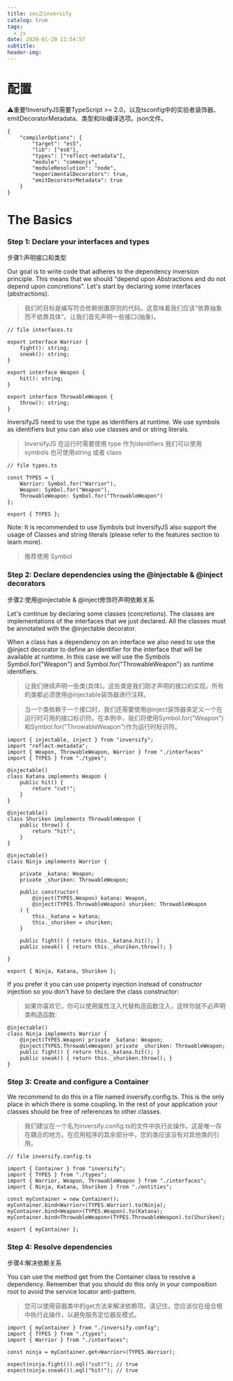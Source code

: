 ```yaml
---
title: ioc之inversify
catalog: true
tags:
  - js
date: 2020-01-20 11:54:57
subtitle:
header-img:
---
```

# 配置
⚠️重要!InversifyJS需要TypeScript >= 2.0，以及tsconfig中的实验者装饰器、emitDecoratorMetadata、类型和lib编译选项。json文件。

```
{
    "compilerOptions": {
        "target": "es5",
        "lib": ["es6"],
        "types": ["reflect-metadata"],
        "module": "commonjs",
        "moduleResolution": "node",
        "experimentalDecorators": true,
        "emitDecoratorMetadata": true
    }
}
```

# The Basics

### Step 1: Declare your interfaces and types

步骤1:声明接口和类型

Our goal is to write code that adheres to the dependency inversion principle. This means that we should "depend upon Abstractions and do not depend upon concretions". Let's start by declaring some interfaces (abstractions).

> 我们的目标是编写符合依赖倒置原则的代码。这意味着我们应该“依靠抽象而不依靠具体”。让我们首先声明一些接口(抽象)。

```
// file interfaces.ts
 
export interface Warrior {
    fight(): string;
    sneak(): string;
}
 
export interface Weapon {
    hit(): string;
}
 
export interface ThrowableWeapon {
    throw(): string;
}
```

InversifyJS need to use the type as identifiers at runtime. We use symbols as identifiers but you can also use classes and or string literals.

> InversifyJS 在运行时需要使用 type 作为identifiers 我们可以使用 symbols 也可使用string 或者 class

```
// file types.ts
 
const TYPES = {
    Warrior: Symbol.for("Warrior"),
    Weapon: Symbol.for("Weapon"),
    ThrowableWeapon: Symbol.for("ThrowableWeapon")
};
 
export { TYPES };
```

Note: It is recommended to use Symbols but InversifyJS also support the usage of Classes and string literals (please refer to the features section to learn more).

> 推荐使用 Symbol 

### Step 2: Declare dependencies using the @injectable & @inject decorators

步骤2:使用@injectable & @inject修饰符声明依赖关系

Let's continue by declaring some classes (concretions). The classes are implementations of the interfaces that we just declared. All the classes must be annotated with the @injectable decorator.

When a class has a dependency on an interface we also need to use the @inject decorator to define an identifier for the interface that will be available at runtime. In this case we will use the Symbols Symbol.for("Weapon") and Symbol.for("ThrowableWeapon") as runtime identifiers.

> 让我们继续声明一些类(具体)。这些类是我们刚才声明的接口的实现。所有的类都必须使用@injectable装饰器进行注释。

> 当一个类依赖于一个接口时，我们还需要使用@inject装饰器来定义一个在运行时可用的接口标识符。在本例中，我们将使用Symbol.for("Weapon")和Symbol.for("ThrowableWeapon")作为运行时标识符。

```
import { injectable, inject } from "inversify";
import "reflect-metadata";
import { Weapon, ThrowableWeapon, Warrior } from "./interfaces"
import { TYPES } from "./types";
 
@injectable()
class Katana implements Weapon {
    public hit() {
        return "cut!";
    }
}
 
@injectable()
class Shuriken implements ThrowableWeapon {
    public throw() {
        return "hit!";
    }
}
 
@injectable()
class Ninja implements Warrior {
 
    private _katana: Weapon;
    private _shuriken: ThrowableWeapon;
 
    public constructor(
        @inject(TYPES.Weapon) katana: Weapon,
        @inject(TYPES.ThrowableWeapon) shuriken: ThrowableWeapon
    ) {
        this._katana = katana;
        this._shuriken = shuriken;
    }
 
    public fight() { return this._katana.hit(); }
    public sneak() { return this._shuriken.throw(); }
 
}
 
export { Ninja, Katana, Shuriken };

```
If you prefer it you can use property injection instead of constructor injection so you don't have to declare the class constructor:

> 如果你喜欢它，你可以使用属性注入代替构造函数注入，这样你就不必声明类构造函数:

```
@injectable()
class Ninja implements Warrior {
    @inject(TYPES.Weapon) private _katana: Weapon;
    @inject(TYPES.ThrowableWeapon) private _shuriken: ThrowableWeapon;
    public fight() { return this._katana.hit(); }
    public sneak() { return this._shuriken.throw(); }
}

```

### Step 3: Create and configure a Container

We recommend to do this in a file named inversify.config.ts. This is the only place in which there is some coupling. In the rest of your application your classes should be free of references to other classes.

> 我们建议在一个名为inversify.config.ts的文件中执行此操作。这是唯一存在耦合的地方。在应用程序的其余部分中，您的类应该没有对其他类的引用。

```
// file inversify.config.ts
 
import { Container } from "inversify";
import { TYPES } from "./types";
import { Warrior, Weapon, ThrowableWeapon } from "./interfaces";
import { Ninja, Katana, Shuriken } from "./entities";
 
const myContainer = new Container();
myContainer.bind<Warrior>(TYPES.Warrior).to(Ninja);
myContainer.bind<Weapon>(TYPES.Weapon).to(Katana);
myContainer.bind<ThrowableWeapon>(TYPES.ThrowableWeapon).to(Shuriken);
 
export { myContainer };
```

### Step 4: Resolve dependencies

步骤4:解决依赖关系

You can use the method get<T> from the Container class to resolve a dependency. Remember that you should do this only in your composition root to avoid the service locator anti-pattern.

> 您可以使用容器类中的get<T>方法来解决依赖项。请记住，您应该仅在组合根中执行此操作，以避免服务定位器反模式。

```
import { myContainer } from "./inversify.config";
import { TYPES } from "./types";
import { Warrior } from "./interfaces";
 
const ninja = myContainer.get<Warrior>(TYPES.Warrior);
 
expect(ninja.fight()).eql("cut!"); // true
expect(ninja.sneak()).eql("hit!"); // true
```